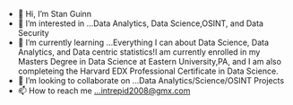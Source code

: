- 👋 Hi, I’m Stan Guinn
- 👀 I’m interested in ...Data Analytics, Data Science,OSINT, and Data Security
- 🌱 I’m currently learning ...Everything I can about Data Science, Data Analytics, and Data centric statistics!I am currently enrolled in my Masters Degree in Data Science at Eastern University,PA, and I am also completeing the Harvard EDX Professional Certificate in Data Science.
- 💞️ I’m looking to collaborate on ...Data Analytics/Science/OSINT Projects
- 📫 How to reach me ...intrepid2008@gmx.com

<!---
stnguinn/stnguinn is a ✨ special ✨ repository because its `README.md` (this file) appears on your GitHub profile.
You can click the Preview link to take a look at your changes.
--->

